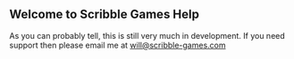 ## Welcome to Scribble Games Help

As you can probably tell, this is still very much in development. If you need support then please email me at [will@scribble-games.com](mailto:will@scribble-games.com)
